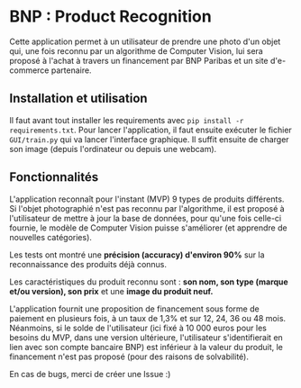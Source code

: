 # BNP : Product Recognition

Cette application permet à un utilisateur de prendre une photo d'un objet qui, une fois reconnu par un algorithme de Computer Vision, lui sera proposé à l'achat à travers un financement 
par BNP Paribas et un site d'e-commerce partenaire.

## Installation et utilisation

Il faut avant tout installer les requirements  avec `pip install -r requirements.txt`.
Pour lancer l'application, il faut ensuite exécuter le fichier `GUI/train.py` qui va lancer l'interface graphique. 
Il suffit ensuite de charger son image (depuis l'ordinateur ou depuis une webcam).

## Fonctionnalités

L'application reconnaît pour l'instant (MVP) 9 types de produits différents. Si l'objet photographié n'est pas reconnu par l'algorithme, il est proposé à l'utilisateur de mettre à jour 
la base de données, pour qu'une fois celle-ci fournie, le modèle de Computer Vision puisse s'améliorer (et apprendre de nouvelles catégories).

Les tests ont montré une **précision (accuracy) d'environ 90%** sur la reconnaissance des produits déjà connus.

Les caractéristiques du produit reconnu sont : **son nom, son type (marque et/ou version), son prix** et une **image du produit neuf.**

L'application fournit une proposition de financement sous forme de paiement en plusieurs fois, à un taux de 1,3% et sur 12, 24, 36 ou 48 mois. 
Néanmoins, si le solde de l'utilisateur (ici fixé à 10 000 euros pour les besoins du MVP, dans une version ultérieure, l'utilisateur s'identifierait en lien avec son compte bancaire BNP) est inférieur
à la valeur du produit, le financement n'est pas proposé (pour des raisons de solvabilité).


En cas de bugs, merci de créer une Issue :)
